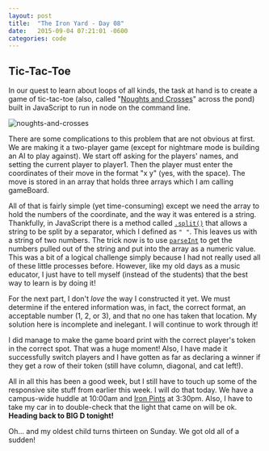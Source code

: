 ```yaml
---
layout: post
title:  "The Iron Yard - Day 08"
date:   2015-09-04 07:21:01 -0600
categories: code
---
```


## Tic-Tac-Toe

In our quest to learn about loops of all kinds, the task at hand is to create a game of tic-tac-toe (also, called "[Noughts and Crosses](https://en.wikipedia.org/wiki/Tic-tac-toe)" across the pond) built in JavaScript to run in node on the command line.

![noughts-and-crosses](http://res.cloudinary.com/drumsensei/image/upload/v1515472118/noughts-and-crosses_ijhphc.png)

There are some complications to this problem that are not obvious at first. We are making it a two-player game (except for nightmare mode is building an AI to play against). We start off asking for the players' names, and setting the current player to player1. Then the player must enter the coordinates of their move in the format "x y" (yes, with the space). The move is stored in an array that holds three arrays which I am calling gameBoard.

All of that is fairly simple (yet time-consuming) except we need the array to hold the numbers of the coordinate, and the way it was entered is a string. Thankfully, in JavaScript there is a method called [`.split()`](https://developer.mozilla.org/en-US/docs/Web/JavaScript/Reference/Global_Objects/String/split) that allows a string to be split by a separator, which I defined as `" "`. This leaves us with a string of two numbers. The trick now is to use [`parseInt`](https://developer.mozilla.org/en-US/docs/Web/JavaScript/Reference/Global_Objects/parseInt) to get the numbers pulled out of the string and put into the array as a numeric value. This was a bit of a logical challenge simply because I had not really used all of these little processes before. However, like my old days as a music educator, I just have to tell myself (instead of the students) that the best way to learn is by doing it!

For the next part, I don't _love_ the way I constructed it yet. We must determine if the entered information was, in fact, the correct format, an acceptable number (1, 2, or 3), and that no one has taken that location. My solution here is incomplete and inelegant. I will continue to work through it!

I did manage to make the game board print with the correct player's token in the correct spot. That was a huge moment! Also, I have made it successfully switch players and I have gotten as far as declaring a winner if they get a row of their token (still have column, diagonal, and cat left!).

All in all this has been a good week, but I still have to touch up some of the responsive site stuff from earlier this week. I will do that today. We have a campus-wide huddle at 10:00am and [Iron Pints](https://www.stickermule.com/marketplace/6316-iron-pints-sticker) at 3:30pm. Also, I have to take my car in to double-check that the light that came on will be ok. **Heading back to BIG D tonight!**

Oh... and my oldest child turns thirteen on Sunday. We got old all of a sudden!
